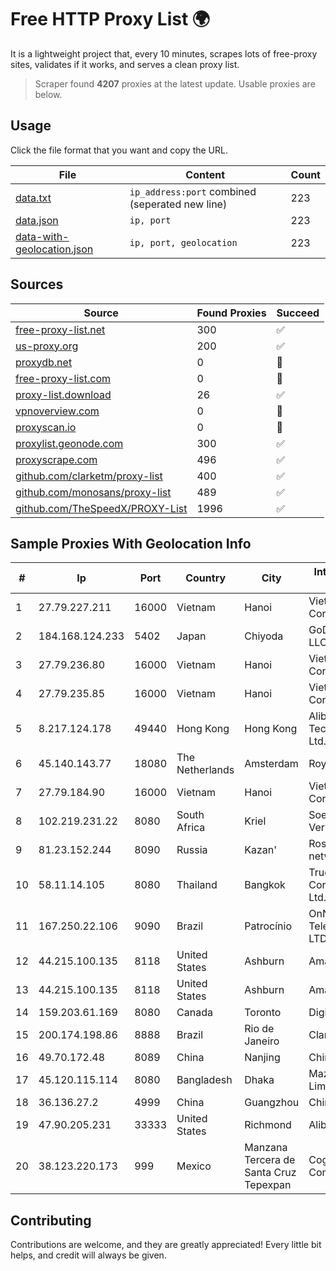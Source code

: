 
# Free HTTP Proxy List 🌍

It is a lightweight project that, every 10 minutes, scrapes lots of free-proxy sites, validates if it works, and serves a clean proxy list.


> Scraper found **4207** proxies at the latest update. Usable proxies are below.

## Usage

Click the file format that you want and copy the URL.


|File|Content|Count|
|----|-------|-----|
|[data.txt](https://raw.githubusercontent.com/themiralay/Proxy-List-World/master/data.txt)|`ip_address:port` combined (seperated new line)|223|
|[data.json](https://raw.githubusercontent.com/themiralay/Proxy-List-World/master/data.json)|`ip, port`|223|
|[data-with-geolocation.json](https://raw.githubusercontent.com/themiralay/Proxy-List-World/master/data-with-geolocation.json)|`ip, port, geolocation`|223|

## Sources

|Source|Found Proxies|Succeed|
|------|-------------|-------|
|[free-proxy-list.net](https://free-proxy-list.net)|300|✅|
|[us-proxy.org](https://www.us-proxy.org)|200|✅|
|[proxydb.net](http://proxydb.net)|0|🚫|
|[free-proxy-list.com](https://free-proxy-list.com/?page=&port=&type%5B%5D=http&type%5B%5D=https&up_time=0&search=Search)|0|🚫|
|[proxy-list.download](https://www.proxy-list.download/HTTP)|26|✅|
|[vpnoverview.com](https://vpnoverview.com/privacy/anonymous-browsing/free-proxy-servers)|0|🚫|
|[proxyscan.io](https://www.proxyscan.io)|0|🚫|
|[proxylist.geonode.com](https://proxylist.geonode.com/api/proxy-list?limit=300&page=1&sort_by=lastChecked&sort_type=desc&protocols=http,https)|300|✅|
|[proxyscrape.com](https://api.proxyscrape.com/v2/?request=displayproxies&protocol=http&timeout=10000&country=all&ssl=all&anonymity=all)|496|✅|
|[github.com/clarketm/proxy-list](https://raw.githubusercontent.com/clarketm/proxy-list/master/proxy-list-raw.txt)|400|✅|
|[github.com/monosans/proxy-list](https://raw.githubusercontent.com/monosans/proxy-list/main/proxies/http.txt)|489|✅|
|[github.com/TheSpeedX/PROXY-List](https://raw.githubusercontent.com/TheSpeedX/PROXY-List/master/http.txt)|1996|✅|


## Sample Proxies With Geolocation Info

|#|Ip|Port|Country|City|Internet Service Provider|
|-|--|----|-------|----|-------------------------|
|1|27.79.227.211|16000|Vietnam|Hanoi|Viettel Corporation|
|2|184.168.124.233|5402|Japan|Chiyoda|GoDaddy.com, LLC|
|3|27.79.236.80|16000|Vietnam|Hanoi|Viettel Corporation|
|4|27.79.235.85|16000|Vietnam|Hanoi|Viettel Corporation|
|5|8.217.124.178|49440|Hong Kong|Hong Kong|Alibaba (US) Technology Co., Ltd.|
|6|45.140.143.77|18080|The Netherlands|Amsterdam|RoyaleHosting BV|
|7|27.79.184.90|16000|Vietnam|Hanoi|Viettel Corporation|
|8|102.219.231.22|8080|South Africa|Kriel|Soepa Soap Vervaardigers CC|
|9|81.23.152.244|8090|Russia|Kazan'|Rostelecom networks|
|10|58.11.14.105|8080|Thailand|Bangkok|True Internet Corporation CO. Ltd.|
|11|167.250.22.106|9090|Brazil|Patrocínio|OnNet Telecomunicações LTDA|
|12|44.215.100.135|8118|United States|Ashburn|Amazon.com|
|13|44.215.100.135|8118|United States|Ashburn|Amazon.com|
|14|159.203.61.169|8080|Canada|Toronto|DigitalOcean, LLC|
|15|200.174.198.86|8888|Brazil|Rio de Janeiro|Claro S.A|
|16|49.70.172.48|8089|China|Nanjing|Chinanet|
|17|45.120.115.114|8080|Bangladesh|Dhaka|Mazeda Networks Limited|
|18|36.136.27.2|4999|China|Guangzhou|China Mobile|
|19|47.90.205.231|33333|United States|Richmond|Alibaba.com LLC|
|20|38.123.220.173|999|Mexico|Manzana Tercera de Santa Cruz Tepexpan|Cogent Communications|



## Contributing

Contributions are welcome, and they are greatly appreciated! Every
little bit helps, and credit will always be given.

